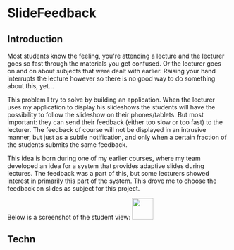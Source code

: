 # SlideFeedback


## Introduction
Most students know the feeling, you're attending a lecture and the lecturer goes so fast through the materials you get confused. Or the lecturer goes on and on about subjects that were dealt with earlier. Raising your hand interrupts the lecture however so there is no good way to do something about this, yet...

This problem I try to solve by building an application. When the lecturer uses my application to display his slideshows the students will have the possibility to follow the slideshow on their phones/tablets. But most important: they can send their feedback (either too slow or too fast) to the lecturer. The feedback of course will not be displayed in an intrusive manner, but just as a subtle notification, and only when a certain fraction of the students submits the same feedback.

This idea is born during one of my earlier courses, where my team developed an idea for a system that provides adaptive slides during lectures. The feedback was a part of this, but some lecturers showed interest in primarily this part of the system. This drove me to choose the feedback on slides as subject for this project.

Below is a screenshot of the student view:
<img src="docs/screenshot1.png" width="48">

## Techn
